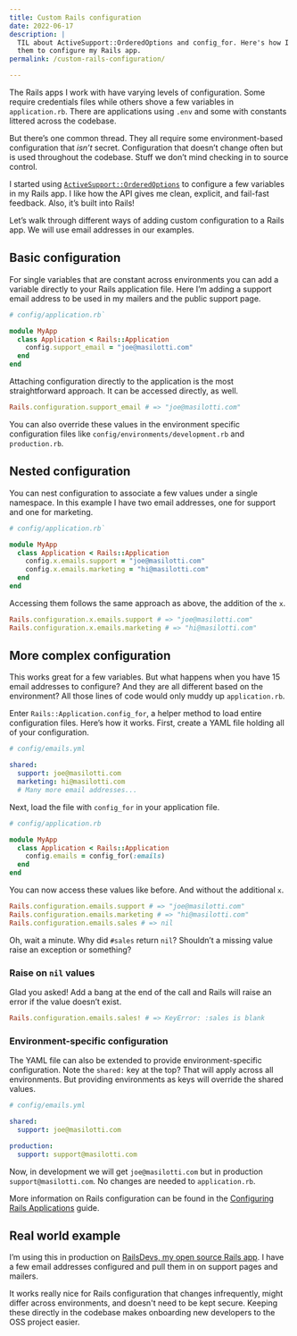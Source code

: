 ```yaml
---
title: Custom Rails configuration
date: 2022-06-17
description: |
  TIL about ActiveSupport::OrderedOptions and config_for. Here's how I'm using
  them to configure my Rails app.
permalink: /custom-rails-configuration/

---
```


The Rails apps I work with have varying levels of configuration. Some require credentials files while others shove a few variables in `application.rb`. There are applications using  `.env` and some with constants littered across the codebase.

But there’s one common thread. They all require some environment-based configuration that _isn’t_ secret. Configuration that doesn’t change often but is used throughout the codebase. Stuff we don’t mind checking in to source control.

I started using [`ActiveSupport::OrderedOptions`](https://api.rubyonrails.org/classes/ActiveSupport/OrderedOptions.html) to configure a few variables in my Rails app. I like how the API gives me clean, explicit, and fail-fast feedback. Also, it’s built into Rails!

Let’s walk through different ways of adding custom configuration to a Rails app. We will use email addresses in our examples.

## Basic configuration

For single variables that are constant across environments you can add a variable directly to your Rails application file. Here I’m adding a support email address to be used in my mailers and the public support page.

```ruby
# config/application.rb`

module MyApp
  class Application < Rails::Application
    config.support_email = "joe@masilotti.com"
  end
end
```

Attaching configuration directly to the application is the most straightforward approach. It can be accessed directly, as well.

```ruby
Rails.configuration.support_email # => "joe@masilotti.com"
```

You can also override these values in the environment specific configuration files like `config/environments/development.rb` and `production.rb`.

## Nested configuration

You can nest configuration to associate a few values under a single namespace. In this example I have two email addresses, one for support and one for marketing.

```ruby
# config/application.rb`

module MyApp
  class Application < Rails::Application
    config.x.emails.support = "joe@masilotti.com"
    config.x.emails.marketing = "hi@masilotti.com"
  end
end
```

Accessing them follows the same approach as above, the addition of the `x`.

```ruby
Rails.configuration.x.emails.support # => "joe@masilotti.com"
Rails.configuration.x.emails.marketing # => "hi@masilotti.com"
```

## More complex configuration

This works great for a few variables. But what happens when you have 15 email addresses to configure? And they are all different based on the environment? All those lines of code would only muddy up  `application.rb`.

Enter `Rails::Application.config_for`, a helper method to load entire configuration files. Here’s how it works.  First, create a YAML file holding all of your configuration.

```yaml
# config/emails.yml

shared:
  support: joe@masilotti.com
  marketing: hi@masilotti.com
  # Many more email addresses...
```

Next, load the file with `config_for` in your application file.

```ruby
# config/application.rb

module MyApp
  class Application < Rails::Application
    config.emails = config_for(:emails)
  end
end
```

You can now access these values like before. And without the additional `x`.

```ruby
Rails.configuration.emails.support # => "joe@masilotti.com"
Rails.configuration.emails.marketing # => "hi@masilotti.com"
Rails.configuration.emails.sales # => nil
```

Oh, wait a minute. Why did `#sales` return `nil`? Shouldn’t a missing value raise an exception or something?

### Raise on `nil` values

Glad you asked! Add a bang at the end of the call and Rails will raise an error if the value doesn’t exist.

```ruby
Rails.configuration.emails.sales! # => KeyError: :sales is blank
```

### Environment-specific configuration

The YAML file can also be extended to provide environment-specific configuration. Note the `shared:` key at the top? That will apply across all environments. But providing environments as keys will override the shared values.

```yaml
# config/emails.yml

shared:
  support: joe@masilotti.com

production:
  support: support@masilotti.com
```

Now, in development we will get `joe@masilotti.com` but in production `support@masilotti.com`. No changes are needed to `application.rb`.

More information on Rails configuration can be found in the [Configuring Rails Applications](https://guides.rubyonrails.org/configuring.html#custom-configuration) guide.

## Real world example

I’m using this in production on [RailsDevs, my open source Rails app](https://github.com/joemasilotti/railsdevs.com). I have a few email addresses configured and pull them in on support pages and mailers.

It works really nice for Rails configuration that changes infrequently, might differ across environments, and doesn't need to be kept secure. Keeping these directly in the codebase makes onboarding new developers to the OSS project easier.
